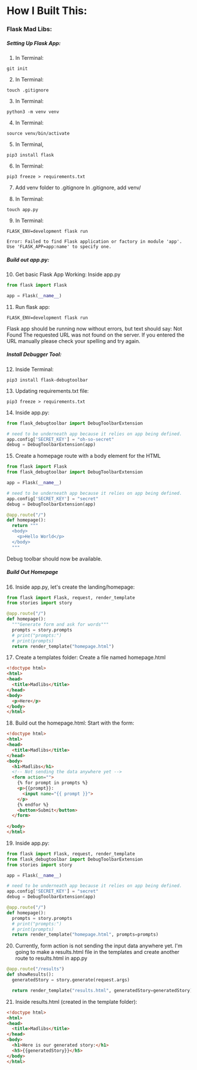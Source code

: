# How I Built This:

### Flask Mad Libs:

##### Setting Up Flask App:

1. In Terminal:
```console
git init
```

2. In Terminal:
```console
touch .gitignore
```

3. In Terminal:
```console
python3 -m venv venv
```

4. In Terminal:
```console
source venv/bin/activate
```

5. In Terminal, 
```console
pip3 install flask
```

6. In Terminal:
```console
pip3 freeze > requirements.txt
```

7. Add venv folder to .gitignore
In .gitignore, add venv/

8. In Terminal:
```console
touch app.py
```

9. In Terminal:
```console
FLASK_ENV=development flask run

Error: Failed to find Flask application or factory in module 'app'. Use 'FLASK_APP=app:name' to specify one.
```

##### Build out app.py:

10. Get basic Flask App Working:
Inside app.py
```python
from flask import Flask

app = Flask(__name__)
```

11. Run flask app:
```console
FLASK_ENV=development flask run
```
Flask app should be running now without errors, but text should say:
Not Found
The requested URL was not found on the server. If you entered the URL manually please check your spelling and try again.

##### Install Debugger Tool:

12. Inside Terminal:
```console
pip3 install flask-debugtoolbar
```

13. Updating requirements.txt file:
```console
pip3 freeze > requirements.txt
```

14. Inside app.py:
```python
from flask_debugtoolbar import DebugToolbarExtension

# need to be underneath app because it relies on app being defined.
app.config['SECRET_KEY'] = "oh-so-secret"
debug = DebugToolbarExtension(app)
```

15. Create a homepage route with a body element for the HTML
```python
from flask import Flask
from flask_debugtoolbar import DebugToolbarExtension

app = Flask(__name__)

# need to be underneath app because it relies on app being defined.
app.config['SECRET_KEY'] = "secret"
debug = DebugToolbarExtension(app)

@app.route("/")
def homepage():
  return """
  <body>
    <p>Hello World</p>
  </body>
  """
```
Debug toolbar should now be available.

##### Build Out Homepage

16. Inside app.py, let's create the landing/homepage:
```python
from flask import Flask, request, render_template
from stories import story

@app.route("/")
def homepage():
  """Generate form and ask for words"""
  prompts = story.prompts
  # print("prompts:")
  # print(prompts)
  return render_template("homepage.html")
```

17. Create a templates folder:
Create a file named homepage.html
```html
<!doctype html>
<html>
<head>
  <title>Madlibs</title>
</head>
<body>
  <p>Here</p>
</body>
</html>
```

18. Build out the homepage.html:
Start with the form:
```html
<!doctype html>
<html>
<head>
  <title>Madlibs</title>
</head>
<body>
  <h1>Madlibs</h1>
  <!-- Not sending the data anywhere yet -->
  <form action="">
    {% for prompt in prompts %}
    <p>{{prompt}}:
      <input name="{{ prompt }}">
    </p>
    {% endfor %}
    <button>Submit</button>
  </form>
  
</body>
</html>
```

19. Inside app.py:

```python
from flask import Flask, request, render_template
from flask_debugtoolbar import DebugToolbarExtension
from stories import story

app = Flask(__name__)

# need to be underneath app because it relies on app being defined.
app.config['SECRET_KEY'] = "secret"
debug = DebugToolbarExtension(app)

@app.route("/")
def homepage():
  prompts = story.prompts
  # print("prompts:")
  # print(prompts)
  return render_template("homepage.html", prompts=prompts)
```

20. Currently, form action is not sending the input data anywhere yet.
I'm going to make a results.html file in the templates and create another route to results.html in app.py
```python
@app.route("/results")
def showResults():
  generatedStory = story.generate(request.args)

  return render_template("results.html", generatedStory=generatedStory)
```

21. Inside results.html (created in the template folder):
```html
<!doctype html>
<html>
<head>
  <title>Madlibs</title>
</head>
<body>
  <h1>Here is our generated story:</h1>
  <h5>{{generatedStory}}</h5>
</body>
</html>
```

